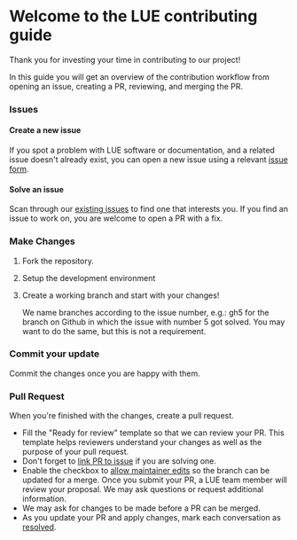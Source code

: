 # Welcome to the LUE contributing guide  <!-- omit in toc -->

Thank you for investing your time in contributing to our project!

In this guide you will get an overview of the contribution workflow from opening an issue,
creating a PR, reviewing, and merging the PR.


### Issues

#### Create a new issue

If you spot a problem with LUE software or documentation, and a related
issue doesn't already exist, you can open a new issue using a relevant [issue
form](https://github.com/computationalgeography/lue/issues/new/choose).


#### Solve an issue

Scan through our [existing issues](https://github.com/computationalgeography/docs/issues) to find
one that interests you. If you find an issue to work on, you are welcome to open a PR with a fix.


### Make Changes

1. Fork the repository.

2. Setup the development environment

3. Create a working branch and start with your changes!

   We name branches according to the issue number, e.g.: gh5 for the branch on Github in which
   the issue with number 5 got solved. You may want to do the same, but this is not a requirement.


### Commit your update

Commit the changes once you are happy with them.


### Pull Request

When you're finished with the changes, create a pull request.

- Fill the "Ready for review" template so that we can review your PR. This template helps
  reviewers understand your changes as well as the purpose of your pull request.
- Don't forget to [link PR to
  issue](https://docs.github.com/en/issues/tracking-your-work-with-issues/linking-a-pull-request-to-an-issue)
  if you are solving one.
- Enable the checkbox to [allow maintainer
  edits](https://docs.github.com/en/github/collaborating-with-issues-and-pull-requests/allowing-changes-to-a-pull-request-branch-created-from-a-fork)
  so the branch can be updated for a merge. Once you submit your PR, a LUE team member will
  review your proposal. We may ask questions or request additional information.
- We may ask for changes to be made before a PR can be merged.
- As you update your PR and apply changes, mark each conversation as
  [resolved](https://docs.github.com/en/github/collaborating-with-issues-and-pull-requests/commenting-on-a-pull-request#resolving-conversations).
